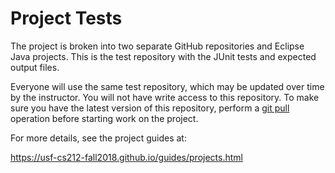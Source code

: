 # Project Tests

The project is broken into two separate GitHub repositories and Eclipse Java projects. This is the test repository with the JUnit tests and expected output files. 

Everyone will use the same test repository, which may be updated over time by the instructor. You will not have write access to this repository. To make sure you have the latest version of this repository, perform a [git pull](http://wiki.eclipse.org/EGit/User_Guide#Pulling_New_Changes_from_Upstream_Branch) operation before starting work on the project.

For more details, see the project guides at:

<https://usf-cs212-fall2018.github.io/guides/projects.html>